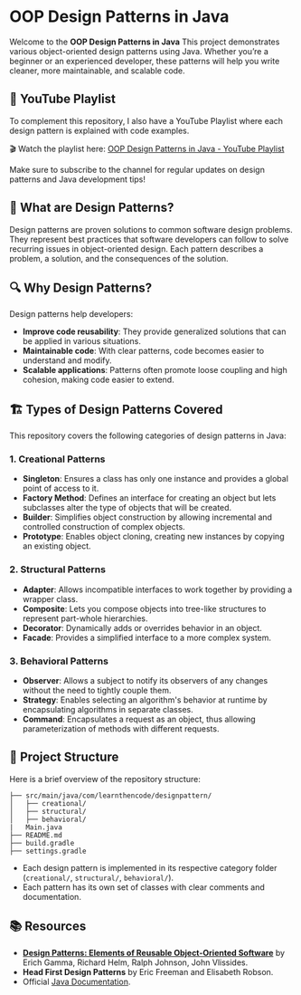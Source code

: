 # OOP Design Patterns in Java

Welcome to the **OOP Design Patterns in Java** 
This project demonstrates various object-oriented design patterns using Java. Whether you’re a beginner or an experienced developer, these patterns will help you write cleaner, more maintainable, and scalable code.

## 🎥 YouTube Playlist
To complement this repository, I also have a YouTube Playlist where each design pattern is explained with code examples.

🎬 Watch the playlist here: [OOP Design Patterns in Java - YouTube Playlist](https://www.youtube.com/playlist?list=PL0Kgfsu1RnhKvI65E7VRvcyKgXqc6WMrh)

Make sure to subscribe to the channel for regular updates on design patterns and Java development tips!

## 📖 What are Design Patterns?

Design patterns are proven solutions to common software design problems. They represent best practices that software developers can follow to solve recurring issues in object-oriented design. Each pattern describes a problem, a solution, and the consequences of the solution.

## 🔍 Why Design Patterns?

Design patterns help developers:
- **Improve code reusability**: They provide generalized solutions that can be applied in various situations.
- **Maintainable code**: With clear patterns, code becomes easier to understand and modify.
- **Scalable applications**: Patterns often promote loose coupling and high cohesion, making code easier to extend.

## 🏗️ Types of Design Patterns Covered

This repository covers the following categories of design patterns in Java:

### 1. **Creational Patterns**
   - **Singleton**: Ensures a class has only one instance and provides a global point of access to it.
   - **Factory Method**: Defines an interface for creating an object but lets subclasses alter the type of objects that will be created.
   - **Builder**: Simplifies object construction by allowing incremental and controlled construction of complex objects.
   - **Prototype**: Enables object cloning, creating new instances by copying an existing object.

### 2. **Structural Patterns**
   - **Adapter**: Allows incompatible interfaces to work together by providing a wrapper class.
   - **Composite**: Lets you compose objects into tree-like structures to represent part-whole hierarchies.
   - **Decorator**: Dynamically adds or overrides behavior in an object.
   - **Facade**: Provides a simplified interface to a more complex system.

### 3. **Behavioral Patterns**
   - **Observer**: Allows a subject to notify its observers of any changes without the need to tightly couple them.
   - **Strategy**: Enables selecting an algorithm's behavior at runtime by encapsulating algorithms in separate classes.
   - **Command**: Encapsulates a request as an object, thus allowing parameterization of methods with different requests.

## 📂 Project Structure

Here is a brief overview of the repository structure:

```plaintext
├── src/main/java/com/learnthencode/designpattern/
│   ├── creational/
│   ├── structural/
│   ├── behavioral/
|   Main.java
├── README.md
├── build.gradle
├── settings.gradle
```

- Each design pattern is implemented in its respective category folder (`creational/`, `structural/`, `behavioral/`).
- Each pattern has its own set of classes with clear comments and documentation.

## 📚 Resources

- **[Design Patterns: Elements of Reusable Object-Oriented Software](https://en.wikipedia.org/wiki/Design_Patterns)** by Erich Gamma, Richard Helm, Ralph Johnson, John Vlissides.
- **Head First Design Patterns** by Eric Freeman and Elisabeth Robson.
- Official [Java Documentation](https://docs.oracle.com/en/java/).
